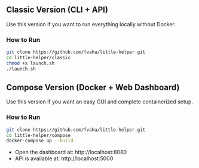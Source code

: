 ## Classic Version (CLI + API)

Use this version if you want to run everything locally without Docker.

### How to Run
```bash
git clone https://github.com/fvaha/little-helper.git
cd little-helper/classic
chmod +x launch.sh
./launch.sh
```

## Compose Version (Docker + Web Dashboard)

Use this version if you want an easy GUI and complete containerized setup.

### How to Run
```bash
git clone https://github.com/fvaha/little-helper.git
cd little-helper/compose
docker-compose up --build
```

- Open the dashboard at: http://localhost:8080
- API is available at: http://localhost:5000

